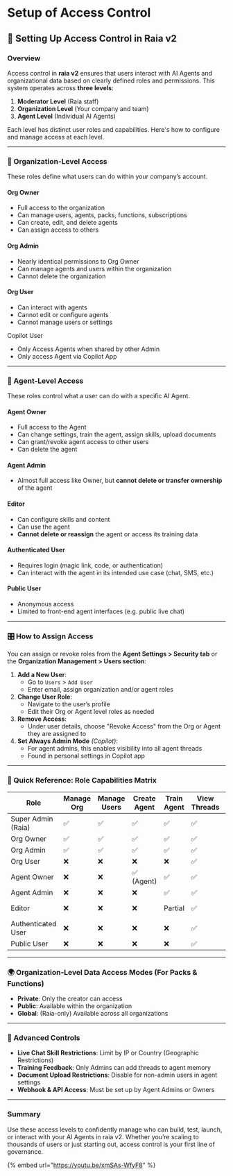 # Setup of Access Control

## 🔐 Setting Up Access Control in Raia v2

### Overview

Access control in **raia v2** ensures that users interact with AI Agents and organizational data based on clearly defined roles and permissions. This system operates across **three levels**:

1. **Moderator Level** (Raia staff)
2. **Organization Level** (Your company and team)
3. **Agent Level** (Individual AI Agents)

Each level has distinct user roles and capabilities. Here's how to configure and manage access at each level.

***

### 🏢 Organization-Level Access

These roles define what users can do within your company’s account.

#### **Org Owner**

* Full access to the organization
* Can manage users, agents, packs, functions, subscriptions
* Can create, edit, and delete agents
* Can assign access to others

#### **Org Admin**

* Nearly identical permissions to Org Owner
* Can manage agents and users within the organization
* Cannot delete the organization

#### **Org User**

* Can interact with agents
* Cannot edit or configure agents
* Cannot manage users or settings

Copilot User

* Only Access Agents when shared by other Admin
* Only access Agent via Copilot App

***

### 🤖 Agent-Level Access

These roles control what a user can do with a specific AI Agent.

#### **Agent Owner**

* Full access to the Agent
* Can change settings, train the agent, assign skills, upload documents
* Can grant/revoke agent access to other users
* Can delete the agent

#### **Agent Admin**

* Almost full access like Owner, but **cannot delete or transfer ownership** of the agent

#### **Editor**

* Can configure skills and content
* Can use the agent
* **Cannot delete or reassign** the agent or access its training data

#### **Authenticated User**

* Requires login (magic link, code, or authentication)
* Can interact with the agent in its intended use case (chat, SMS, etc.)

#### **Public User**

* Anonymous access
* Limited to front-end agent interfaces (e.g. public live chat)

***

### 🎛️ How to Assign Access

You can assign or revoke roles from the **Agent Settings > Security tab** or the **Organization Management > Users section**:

1. **Add a New User**:
   * Go to `Users` > `Add User`
   * Enter email, assign organization and/or agent roles
2. **Change User Role**:
   * Navigate to the user’s profile
   * Edit their Org or Agent level roles as needed
3. **Remove Access**:
   * Under user details, choose "Revoke Access" from the Org or Agent they are assigned to
4. **Set Always Admin Mode** _(Copilot)_:
   * For agent admins, this enables visibility into all agent threads
   * Found in personal settings in Copilot app

***

### 🧠 Quick Reference: Role Capabilities Matrix

| Role               | Manage Org | Manage Users | Create Agent | Train Agent | View Threads | Upload Docs     | Delete Agent |
| ------------------ | ---------- | ------------ | ------------ | ----------- | ------------ | --------------- | ------------ |
| Super Admin (Raia) | ✅          | ✅            | ✅            | ✅           | ✅            | ✅               | ✅            |
| Org Owner          | ✅          | ✅            | ✅            | ✅           | ✅            | ✅               | ✅            |
| Org Admin          | ✅          | ✅            | ✅            | ✅           | ✅            | ✅               | ✅            |
| Org User           | ❌          | ❌            | ❌            | ❌           | ✅            | ❌               | ❌            |
| Agent Owner        | ❌          | ❌            | ✅ (Agent)    | ✅           | ✅            | ✅               | ✅            |
| Agent Admin        | ❌          | ❌            | ❌            | ✅           | ✅            | ✅               | ❌            |
| Editor             | ❌          | ❌            | ❌            | Partial     | ✅            | ❌ (if disabled) | ❌            |
| Authenticated User | ❌          | ❌            | ❌            | ❌           | ✅            | ❌               | ❌            |
| Public User        | ❌          | ❌            | ❌            | ❌           | ✅            | ❌               | ❌            |

***

### 🌍 Organization-Level Data Access Modes (For Packs & Functions)

* **Private**: Only the creator can access
* **Public**: Available within the organization
* **Global**: (Raia-only) Available across all organizations

***

### 🔐 Advanced Controls

* **Live Chat Skill Restrictions**: Limit by IP or Country (Geographic Restrictions)
* **Training Feedback**: Only Admins can add threads to agent memory
* **Document Upload Restrictions**: Disable for non-admin users in agent settings
* **Webhook & API Access**: Must be set up by Agent Admins or Owners

***

### Summary

Use these access levels to confidently manage who can build, test, launch, or interact with your AI Agents in raia v2. Whether you’re scaling to thousands of users or just starting out, access control is your first line of governance.&#x20;

{% embed url="https://youtu.be/xmSAs-WfyF8" %}
